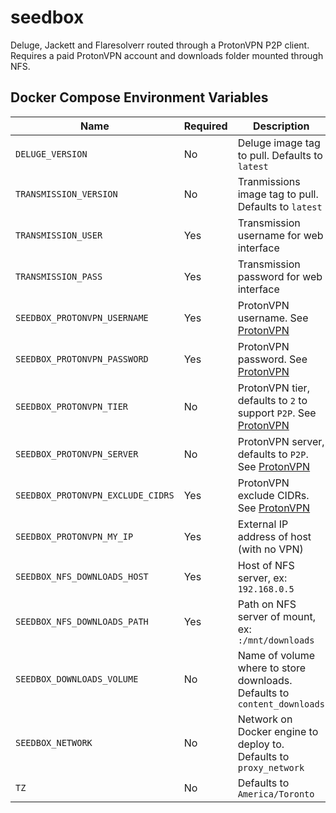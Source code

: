 # seedbox

Deluge, Jackett and Flaresolverr routed through a ProtonVPN P2P client. Requires a paid ProtonVPN account and downloads folder mounted through NFS. 

## Docker Compose Environment Variables

| Name | Required | Description
|---|---|---
| `DELUGE_VERSION`                  | No  | Deluge image tag to pull. Defaults to `latest`
| `TRANSMISSION_VERSION`            | No  | Tranmissions image tag to pull. Defaults to `latest`
| `TRANSMISSION_USER`               | Yes | Transmission username for web interface
| `TRANSMISSION_PASS`               | Yes | Transmission password for web interface
| `SEEDBOX_PROTONVPN_USERNAME`      | Yes | ProtonVPN username. See [ProtonVPN](https://github.com/tprasadtp/protonvpn-docker)
| `SEEDBOX_PROTONVPN_PASSWORD`      | Yes | ProtonVPN password. See [ProtonVPN](https://github.com/tprasadtp/protonvpn-docker)
| `SEEDBOX_PROTONVPN_TIER`          | No  | ProtonVPN tier, defaults to `2` to support `P2P`. See [ProtonVPN](https://github.com/tprasadtp/protonvpn-docker)
| `SEEDBOX_PROTONVPN_SERVER`        | No  | ProtonVPN server, defaults to `P2P`. See [ProtonVPN](https://github.com/tprasadtp/protonvpn-docker)
| `SEEDBOX_PROTONVPN_EXCLUDE_CIDRS` | Yes | ProtonVPN exclude CIDRs. See [ProtonVPN](https://github.com/tprasadtp/protonvpn-docker)
| `SEEDBOX_PROTONVPN_MY_IP`         | Yes | External IP address of host (with no VPN)
| `SEEDBOX_NFS_DOWNLOADS_HOST`      | Yes | Host of NFS server, ex: `192.168.0.5`
| `SEEDBOX_NFS_DOWNLOADS_PATH`      | Yes | Path on NFS server of mount, ex: `:/mnt/downloads`
| `SEEDBOX_DOWNLOADS_VOLUME`        | No  | Name of volume where to store downloads. Defaults to `content_downloads`
| `SEEDBOX_NETWORK`                 | No  | Network on Docker engine to deploy to. Defaults to `proxy_network`
| `TZ`                              | No  | Defaults to `America/Toronto`
